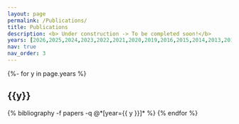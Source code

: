 ```yaml
---
layout: page
permalink: /Publications/
title: Publications
description: <b> Under construction -> To be completed soon!</b>
years: [2026,2025,2024,2023,2022,2021,2020,2019,2016,2015,2014,2013,2012,2011]
nav: true
nav_order: 3
---
```

<!-- _pages/publications.md -->

<div class="publications">
{%- for y in page.years %}
  <h2 class="year">{{y}}</h2>
  {% bibliography -f papers -q @*[year={{ y }}]* %}
{% endfor %}

</div>
